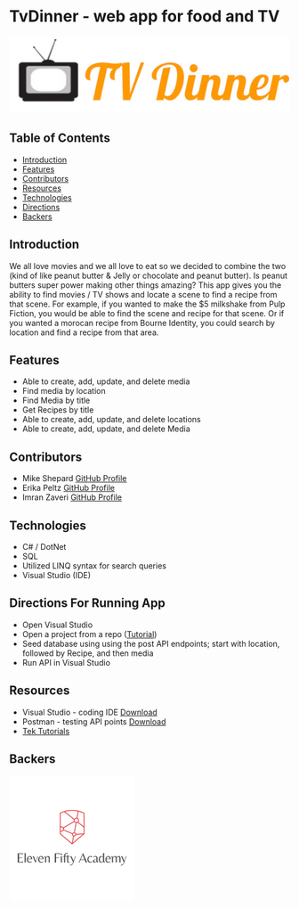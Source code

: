 # TvDinner - web app for food and TV

![TVDinner](/Images/TVDinnerLogo.jpg)


## Table of Contents
* [Introduction](#Introduction)
* [Features](#Features)
* [Contributors](#Contributors)
* [Resources](#Resources)
* [Technologies](#Technologies)
* [Directions](#Directions)
* [Backers](#Backers)



## <a name="Introduction"></a>Introduction
We all love movies and we all love to eat so we decided to combine the two (kind of like peanut butter & Jelly or chocolate and peanut butter). Is peanut butters super power making other things amazing? This app gives you the ability to find movies / TV shows and locate a scene to find a recipe from that scene. For example, if you wanted to make the $5 milkshake from Pulp Fiction, you would be able to find the scene and recipe for that scene. Or if you wanted a morocan recipe from Bourne Identity, you could search by location and find a recipe from that area. 



## <a name="Features"></a>Features
* Able to create, add, update, and delete media
* Find media by location
* Find Media by title
* Get Recipes by title
* Able to create, add, update, and delete locations
* Able to create, add, update, and delete Media



## <a name="Contributors"></a>Contributors

* Mike Shepard  [GitHub Profile](https://github.com/MichaelShepard)
* Erika Peltz   [GitHub Profile](https://github.com/epeltz0)
* Imran Zaveri  [GitHub Profile](https://github.com/imrazave)



## <a name="Technologies"></a>Technologies

* C# / DotNet
* SQL
* Utilized LINQ syntax for search queries
* Visual Studio (IDE)



## <a name="Directions"></a>Directions For Running App

* Open Visual Studio
* Open a project from a repo ([Tutorial](https://docs.microsoft.com/en-us/visualstudio/get-started/tutorial-open-project-from-repo-visual-studio-2019?view=vs-2019&tabs=vs168later))
* Seed database using using the post API endpoints; start with location, followed by Recipe, and then media
* Run API in Visual Studio



## <a name="Resources"></a>Resources

* Visual Studio - coding IDE [Download](https://visualstudio.microsoft.com/downloads/)
* Postman - testing API points [Download](https://www.postman.com/product/workspaces/)
* [Tek Tutorials](https://www.tektutorialshub.com/entity-framework/ef-one-to-many-relationship/)



## <a name="Backers"></a>Backers

![ElevenFifty](/Images/ElevenFiftyLogo.png)
